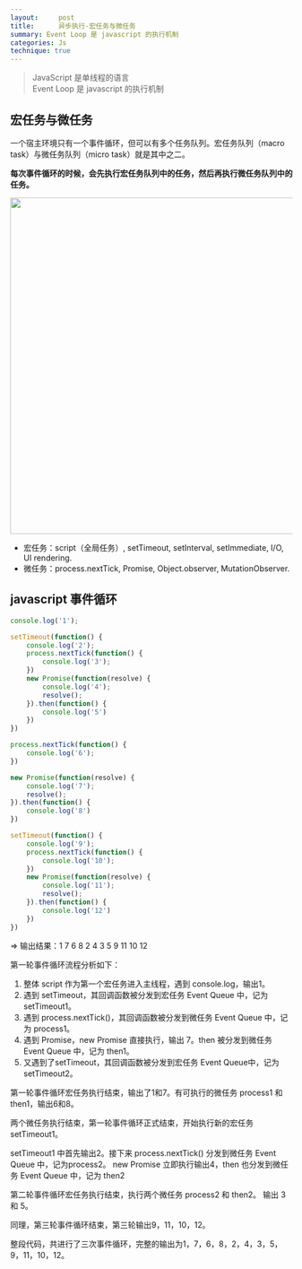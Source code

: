 ```yaml
---
layout:     post
title:      异步执行-宏任务与微任务 
summary: Event Loop 是 javascript 的执行机制
categories: Js
technique: true
---
```


> JavaScript 是单线程的语言  
> Event Loop 是 javascript 的执行机制


## 宏任务与微任务

一个宿主环境只有一个事件循环，但可以有多个任务队列。宏任务队列（macro task）与微任务队列（micro task）就是其中之二。   

**每次事件循环的时候，会先执行宏任务队列中的任务，然后再执行微任务队列中的任务。**  


<img src="https://raw.githubusercontent.com/Selenamona/Selenamona.github.io/master/assets/images/tasks.png" width="600"/>

- 宏任务：script（全局任务）, setTimeout, setInterval, setImmediate, I/O, UI rendering.  
- 微任务：process.nextTick, Promise, Object.observer, MutationObserver.


## javascript 事件循环

```javascript
console.log('1');

setTimeout(function() {
    console.log('2');
    process.nextTick(function() {
        console.log('3');
    })
    new Promise(function(resolve) {
        console.log('4');
        resolve();
    }).then(function() {
        console.log('5')
    })
})

process.nextTick(function() {
    console.log('6');
})

new Promise(function(resolve) {
    console.log('7');
    resolve();
}).then(function() {
    console.log('8')
})

setTimeout(function() {
    console.log('9');
    process.nextTick(function() {
        console.log('10');
    })
    new Promise(function(resolve) {
        console.log('11');
        resolve();
    }).then(function() {
        console.log('12')
    })
})
```

=> 输出结果：1 7 6 8 2 4 3 5 9 11 10  12 

第一轮事件循环流程分析如下：

1. 整体 script 作为第一个宏任务进入主线程，遇到 console.log，输出1。
2. 遇到 setTimeout，其回调函数被分发到宏任务 Event Queue 中，记为 setTimeout1。
3. 遇到 process.nextTick()，其回调函数被分发到微任务 Event Queue 中，记为 process1。
4. 遇到 Promise，new Promise 直接执行，输出 7。then 被分发到微任务 Event Queue 中，记为 then1。
5. 又遇到了setTimeout，其回调函数被分发到宏任务 Event Queue中，记为 setTimeout2。

第一轮事件循环宏任务执行结束，输出了1和7。有可执行的微任务 process1 和 then1，输出6和8。

两个微任务执行结束，第一轮事件循环正式结束，开始执行新的宏任务 setTimeout1。

setTimeout1 中首先输出2。接下来 process.nextTick() 分发到微任务 Event Queue 中，记为process2。
new Promise 立即执行输出4，then 也分发到微任务 Event Queue 中，记为 then2

第二轮事件循环宏任务执行结束，执行两个微任务 process2 和 then2。 输出 3 和 5。

同理，第三轮事件循环结束，第三轮输出9，11，10，12。

整段代码，共进行了三次事件循环，完整的输出为1，7，6，8，2，4，3，5，9，11，10，12。

